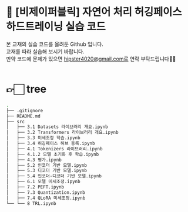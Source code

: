 # 🤗  [비제이퍼블릭] 자연어 처리 허깅페이스 하드트레이닝 실습 코드
본 교재의 실습 코드를 올려둔 Github 입니다.<br>
교재를 따라 실습해 보시기 바랍니다.<br>
만약 코드에 문제가 있으면 hipster4020@gmail.com로 연락 부탁드립니다🙏🏻<br><br>


# 👉🏻 tree
```bash
.
├── .gitignore
├── README.md
├── src
│   ├── 3.1 Datasets 라이브러리 개요.ipynb
│   ├── 3.2 Transformers 라이브러리 개요.ipynb
│   ├── 3.3 미세조정 학습.ipynb
│   ├── 3.4 허깅페이스 허브 등록.ipynb
│   ├── 4.1 Tokenizers 라이브러리.ipynb
│   ├── 4.1.2 모델 초기화 후 학습.ipynb
│   ├── 4.3 평가.ipynb
│   ├── 5.2 인코더 기반 모델.ipynb
│   ├── 5.3 디코더 기반 모델.ipynb
│   ├── 5.4 인코더-디코더 기반 모델.ipynb
│   ├── 6.1 모델 미세조정.ipynb
│   ├── 7.2 PEFT.ipynb
│   ├── 7.3 Quantization.ipynb
│   ├── 7.4 QLoRA 미세조정.ipynb
└── └── 8 TRL.ipynb
```
